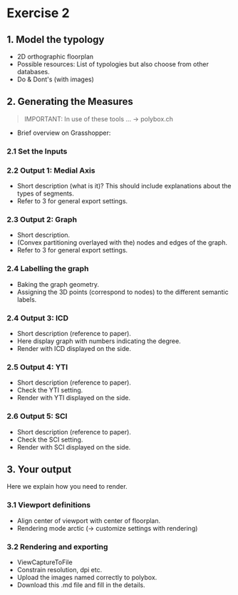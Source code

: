 # Exercise 2

## 1. Model the typology
* 2D orthographic floorplan
* Possible resources: List of typologies but also choose from other databases.
* Do & Dont's (with images)

## 2. Generating the Measures

> IMPORTANT: In use of these tools ... -> polybox.ch

* Brief overview on Grasshopper:

### 2.1 Set the Inputs

### 2.2 Output 1: Medial Axis
* Short description (what is it)? This should include explanations about the types of segments.
* Refer to 3 for general export settings.

### 2.3 Output 2: Graph
* Short description.
* (Convex partitioning overlayed with the) nodes and edges of the graph.
* Refer to 3 for general export settings.

### 2.4 Labelling the graph
* Baking the graph geometry.
* Assigning the 3D points (correspond to nodes) to the different semantic labels.

### 2.4 Output 3: ICD
* Short description (reference to paper).
* Here display graph with numbers indicating the degree.
* Render with ICD displayed on the side.

### 2.5 Output 4: YTI
* Short description (reference to paper).
* Check the YTI setting.
* Render with YTI displayed on the side.

### 2.6 Output 5: SCI
* Short description (reference to paper).
* Check the SCI setting.
* Render with SCI displayed on the side.

## 3. Your output
Here we explain how you need to render.

### 3.1 Viewport definitions
* Align center of viewport with center of floorplan.
* Rendering mode arctic (-> customize settings with rendering)

### 3.2 Rendering and exporting
* ViewCaptureToFile
* Constrain resolution, dpi etc.
* Upload the images named correctly to polybox.
* Download this .md file and fill in the details.

